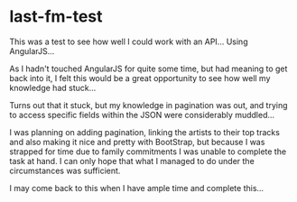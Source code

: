 # last-fm-test
This was a test to see how well I could work with an API... Using AngularJS... 

As I hadn't touched AngularJS for quite some time, but had meaning to get back into it, I felt this would be a great opportunity to see how well my knowledge had stuck...

Turns out that it stuck, but my knowledge in pagination was out, and trying to access specific fields within the JSON were considerably muddled...

I was planning on adding pagination, linking the artists to their top tracks and also making it nice and pretty with BootStrap, but because I was strapped for time due to family commitments I was unable to complete the task at hand. I can only hope that what I managed to do under the circumstances was sufficient.

I may come back to this when I have ample time and complete this...
